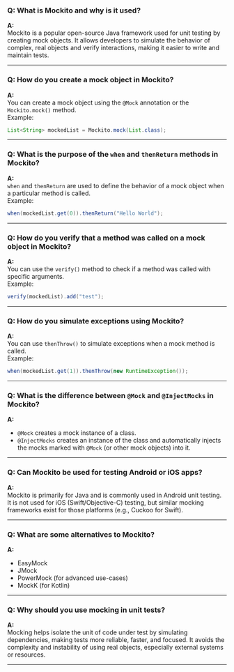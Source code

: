 ### Q: What is Mockito and why is it used?

**A:**  
Mockito is a popular open-source Java framework used for unit testing by creating mock objects. It allows developers to simulate the behavior of complex, real objects and verify interactions, making it easier to write and maintain tests.

---

### Q: How do you create a mock object in Mockito?

**A:**  
You can create a mock object using the `@Mock` annotation or the `Mockito.mock()` method.  
Example:  
```java
List<String> mockedList = Mockito.mock(List.class);
```

---

### Q: What is the purpose of the `when` and `thenReturn` methods in Mockito?

**A:**  
`when` and `thenReturn` are used to define the behavior of a mock object when a particular method is called.  
Example:  
```java
when(mockedList.get(0)).thenReturn("Hello World");
```

---

### Q: How do you verify that a method was called on a mock object in Mockito?

**A:**  
You can use the `verify()` method to check if a method was called with specific arguments.  
Example:  
```java
verify(mockedList).add("test");
```

---

### Q: How do you simulate exceptions using Mockito?

**A:**  
You can use `thenThrow()` to simulate exceptions when a mock method is called.  
Example:  
```java
when(mockedList.get(1)).thenThrow(new RuntimeException());
```

---

### Q: What is the difference between `@Mock` and `@InjectMocks` in Mockito?

**A:**  
- `@Mock` creates a mock instance of a class.
- `@InjectMocks` creates an instance of the class and automatically injects the mocks marked with `@Mock` (or other mock objects) into it.

---

### Q: Can Mockito be used for testing Android or iOS apps?

**A:**  
Mockito is primarily for Java and is commonly used in Android unit testing. It is not used for iOS (Swift/Objective-C) testing, but similar mocking frameworks exist for those platforms (e.g., Cuckoo for Swift).

---

### Q: What are some alternatives to Mockito?

**A:**  
- EasyMock  
- JMock  
- PowerMock (for advanced use-cases)  
- MockK (for Kotlin)

---

### Q: Why should you use mocking in unit tests?

**A:**  
Mocking helps isolate the unit of code under test by simulating dependencies, making tests more reliable, faster, and focused. It avoids the complexity and instability of using real objects, especially external systems or resources.

---